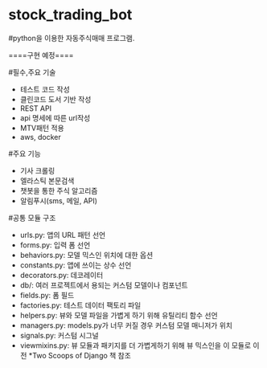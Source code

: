 # stock_trading_bot

#python을 이용한 자동주식매매 프로그램.


====구현 예정====

#필수,주요 기술
- 테스트 코드 작성
- 클린코드 도서 기반 작성
- REST API
- api 명세에 따른 url작성
- MTV패턴 적용
- aws, docker


#주요 기능
- 기사 크롤링
- 엘라스틱 본문검색
- 챗봇을 통한 주식 알고리즘
- 알림푸시(sms, 메일, API)

#공통 모듈 구조
- urls.py: 앱의 URL 패턴 선언
- forms.py: 입력 폼 선언
- behaviors.py: 모델 믹스인 위치에 대한 옵션
- constants.py: 앱에 쓰이는 상수 선언
- decorators.py: 데코레이터
- db/: 여러 프로젝트에서 용되는 커스텀 모델이나 컴포넌트
- fields.py: 폼 필드
- factories.py: 테스트 데이터 팩토리 파일
- helpers.py: 뷰와 모델 파일을 가볍게 하기 위해 유틸리티 함수 선언
- managers.py: models.py가 너무 커질 경우 커스텀 모델 매니저가 위치
- signals.py: 커스텀 시그널
- viewmixins.py: 뷰 모듈과 패키지를 더 가볍게하기 위해 뷰 믹스인을 이 모듈로 이전
*Two Scoops of Django 책 참조
